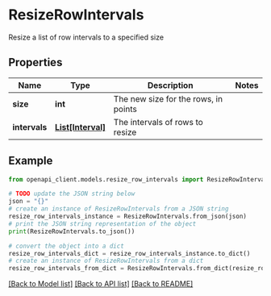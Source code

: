# ResizeRowIntervals

Resize a list of row intervals to a specified size

## Properties

Name | Type | Description | Notes
------------ | ------------- | ------------- | -------------
**size** | **int** | The new size for the rows, in points | 
**intervals** | [**List[Interval]**](Interval.md) | The intervals of rows to resize | 

## Example

```python
from openapi_client.models.resize_row_intervals import ResizeRowIntervals

# TODO update the JSON string below
json = "{}"
# create an instance of ResizeRowIntervals from a JSON string
resize_row_intervals_instance = ResizeRowIntervals.from_json(json)
# print the JSON string representation of the object
print(ResizeRowIntervals.to_json())

# convert the object into a dict
resize_row_intervals_dict = resize_row_intervals_instance.to_dict()
# create an instance of ResizeRowIntervals from a dict
resize_row_intervals_from_dict = ResizeRowIntervals.from_dict(resize_row_intervals_dict)
```
[[Back to Model list]](../README.md#documentation-for-models) [[Back to API list]](../README.md#documentation-for-api-endpoints) [[Back to README]](../README.md)


